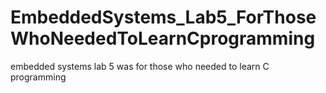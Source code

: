 EmbeddedSystems_Lab5_ForThoseWhoNeededToLearnCprogramming
=========================================================

embedded systems lab 5 was for those who needed to learn C programming
